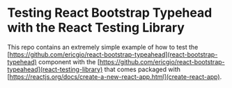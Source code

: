 # Testing React Bootstrap Typehead with the React Testing Library

This repo contains an extremely simple example of how to test the [https://github.com/ericgio/react-bootstrap-typeahead](react-bootstrap-typehead) component with the [https://github.com/ericgio/react-bootstrap-typeahead](react-testing-library) that comes packaged with [https://reactjs.org/docs/create-a-new-react-app.html](create-react-app).

